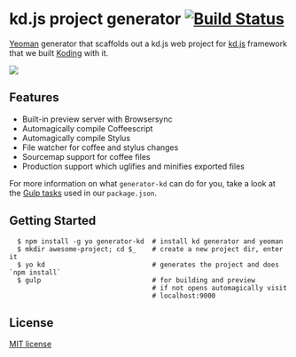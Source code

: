 # kd.js project generator [![Build Status](https://secure.travis-ci.org/gokmen/generator-kd.svg?branch=master)](http://travis-ci.org/gokmen/generator-kd)

[Yeoman](http://yeoman.io) generator that scaffolds out a kd.js web project for [kd.js](http://kd.io) framework that we built [Koding](https://koding.com) with it.

![](http://take.ms/2x3kM)

## Features

* Built-in preview server with Browsersync
* Automagically compile Coffeescript
* Automagically compile Stylus
* File watcher for coffee and stylus changes
* Sourcemap support for coffee files
* Production support which uglifies and minifies exported files

For more information on what `generator-kd` can do for you, take a look at the [Gulp tasks](https://github.com/gokmen/generator-kd/blob/master/app/templates/_package.json) used in our `package.json`.

## Getting Started

```
  $ npm install -g yo generator-kd  # install kd generator and yeoman
  $ mkdir awesome-project; cd $_    # create a new project dir, enter it
  $ yo kd                           # generates the project and does `npm install`
  $ gulp                            # for building and preview
                                    # if not opens automagically visit
                                    # localhost:9000
```

## License

[MIT license](http://opensource.org/licenses/mit-license.php)
